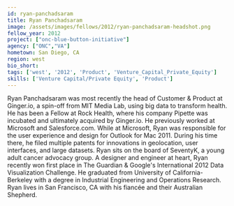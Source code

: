 ```yaml
---
id: ryan-panchadsaram
title: Ryan Panchadsaram
image: /assets/images/fellows/2012/ryan-panchadsaram-headshot.png
fellow_year: 2012
project: ["onc-blue-button-initiative"]
agency: ["ONC","VA"]
hometown: San Diego, CA
region: west
bio_short: 
tags: ['west', '2012', 'Product', 'Venture_Capital_Private_Equity']
skills: ['Venture Capital/Private Equity', 'Product']
---
```


Ryan Panchadsaram was most recently the head of Customer & Product at Ginger.io, a spin-off from MIT Media Lab, using big data to transform health. He has been a Fellow at Rock Health, where his company Pipette was incubated and ultimately acquired by Ginger.io. He previously worked at Microsoft and Salesforce.com. While at Microsoft, Ryan was responsible for the user experience and design for Outlook for Mac 2011. During his time there, he filed multiple patents for innovations in geolocation, user interfaces, and large datasets. Ryan sits on the board of SeventyK, a young adult cancer advocacy group. A designer and engineer at heart, Ryan recently won first place in The Guardian & Google's International 2012 Data Visualization Challenge. He graduated from University of California-Berkeley with a degree in Industrial Engineering and Operations Research. Ryan lives in San Francisco, CA with his fiancée and their Australian Shepherd.
